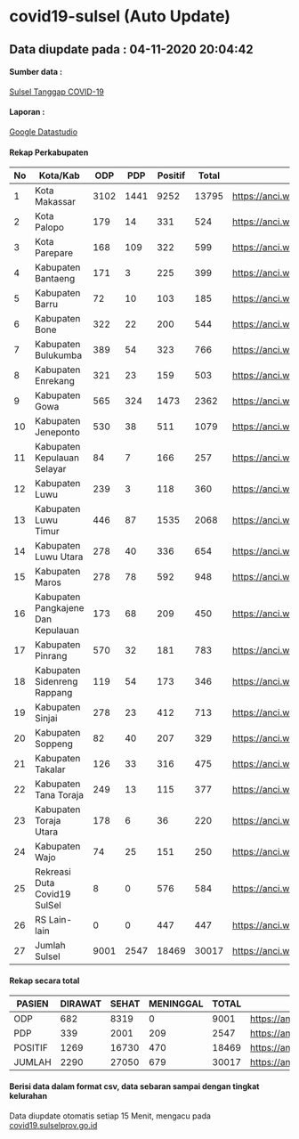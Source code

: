 
# covid19-sulsel (Auto Update)

## Data diupdate pada : 04-11-2020 20:04:42

#### Sumber data :
[Sulsel Tanggap COVID-19](https://covid19.sulselprov.go.id)

#### Laporan :
[Google Datastudio](https://datastudio.google.com/s/jythWGc1j4w)

#### Rekap Perkabupaten 
|No|Kota/Kab|ODP|PDP|Positif|Total|Link|
| --- | --- | --- | --- | --- | --- | --- |
|1|Kota Makassar|3102|1441|9252|13795|https://anci.web.id/cor/kota_makassar|
|2|Kota Palopo|179|14|331|524|https://anci.web.id/cor/kota_palopo|
|3|Kota Parepare|168|109|322|599|https://anci.web.id/cor/kota_parepare|
|4|Kabupaten Bantaeng|171|3|225|399|https://anci.web.id/cor/kabupaten_bantaeng|
|5|Kabupaten Barru|72|10|103|185|https://anci.web.id/cor/kabupaten_barru|
|6|Kabupaten Bone|322|22|200|544|https://anci.web.id/cor/kabupaten_bone|
|7|Kabupaten Bulukumba|389|54|323|766|https://anci.web.id/cor/kabupaten_bulukumba|
|8|Kabupaten Enrekang|321|23|159|503|https://anci.web.id/cor/kabupaten_enrekang|
|9|Kabupaten Gowa|565|324|1473|2362|https://anci.web.id/cor/kabupaten_gowa|
|10|Kabupaten Jeneponto|530|38|511|1079|https://anci.web.id/cor/kabupaten_jeneponto|
|11|Kabupaten Kepulauan Selayar|84|7|166|257|https://anci.web.id/cor/kabupaten_kepulauan_selayar|
|12|Kabupaten Luwu|239|3|118|360|https://anci.web.id/cor/kabupaten_luwu|
|13|Kabupaten Luwu Timur|446|87|1535|2068|https://anci.web.id/cor/kabupaten_luwu_timur|
|14|Kabupaten Luwu Utara|278|40|336|654|https://anci.web.id/cor/kabupaten_luwu_utara|
|15|Kabupaten Maros|278|78|592|948|https://anci.web.id/cor/kabupaten_maros|
|16|Kabupaten Pangkajene Dan Kepulauan|173|68|209|450|https://anci.web.id/cor/kabupaten_pangkajene_dan_kepulauan|
|17|Kabupaten Pinrang|570|32|181|783|https://anci.web.id/cor/kabupaten_pinrang|
|18|Kabupaten Sidenreng Rappang|119|54|173|346|https://anci.web.id/cor/kabupaten_sidenreng_rappang|
|19|Kabupaten Sinjai|278|23|412|713|https://anci.web.id/cor/kabupaten_sinjai|
|20|Kabupaten Soppeng|82|40|207|329|https://anci.web.id/cor/kabupaten_soppeng|
|21|Kabupaten Takalar|126|33|316|475|https://anci.web.id/cor/kabupaten_takalar|
|22|Kabupaten Tana Toraja|249|13|115|377|https://anci.web.id/cor/kabupaten_tana_toraja|
|23|Kabupaten Toraja Utara|178|6|36|220|https://anci.web.id/cor/kabupaten_toraja_utara|
|24|Kabupaten Wajo|74|25|151|250|https://anci.web.id/cor/kabupaten_wajo|
|25|Rekreasi Duta Covid19 SulSel|8|0|576|584|https://anci.web.id/cor/rekreasi_duta_covid19_sulsel|
|26|RS Lain-lain|0|0|447|447|https://anci.web.id/cor/rs_lain-lain|
|27|Jumlah Sulsel|9001|2547|18469|30017|https://anci.web.id/cor/jumlah_sulsel|

#### Rekap secara total

| PASIEN | DIRAWAT | SEHAT | MENINGGAL | TOTAL | LINK |
| ---- | -------- | ---- | ---- |  ---- | ---- |
| ODP | 682 | 8319 | 0 | 9001 | https://anci.web.id/cor/odp_detail.html |
| PDP | 339 | 2001 | 209 | 2547 | https://anci.web.id/cor/pdp_detail.html |
| POSITIF | 1269 | 16730 | 470 | 18469 | https://anci.web.id/cor/positif_detail.html |
| JUMLAH | 2290 | 27050 | 679 | 30017 | https://anci.web.id/cor/jumlah_sulsel/ |

 
#### Berisi data dalam format csv, data sebaran sampai dengan tingkat kelurahan

Data diupdate otomatis setiap 15 Menit, mengacu pada [covid19.sulselprov.go.id](https://covid19.sulselprov.go.id)

